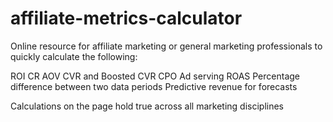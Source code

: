 # affiliate-metrics-calculator

Online resource for affiliate marketing or general marketing professionals to quickly calculate the following: 

ROI
CR
AOV
CVR and Boosted CVR
CPO
Ad serving
ROAS
Percentage difference between two data periods
Predictive revenue for forecasts

Calculations on the page hold true across all marketing disciplines
